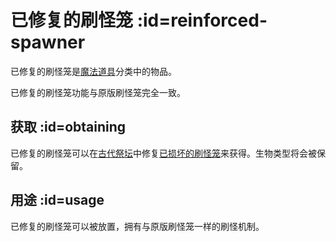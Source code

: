 # 已修复的刷怪笼 :id=reinforced-spawner

已修复的刷怪笼是[魔法道具](/Magical-Gadgets)分类中的物品。

已修复的刷怪笼功能与原版刷怪笼完全一致。

## 获取 :id=obtaining

已修复的刷怪笼可以在[古代祭坛](/Ancient-Altar)中修复[已损坏的刷怪笼](/Broken-Spawner)来获得。生物类型将会被保留。

## 用途 :id=usage

已修复的刷怪笼可以被放置，拥有与原版刷怪笼一样的刷怪机制。
